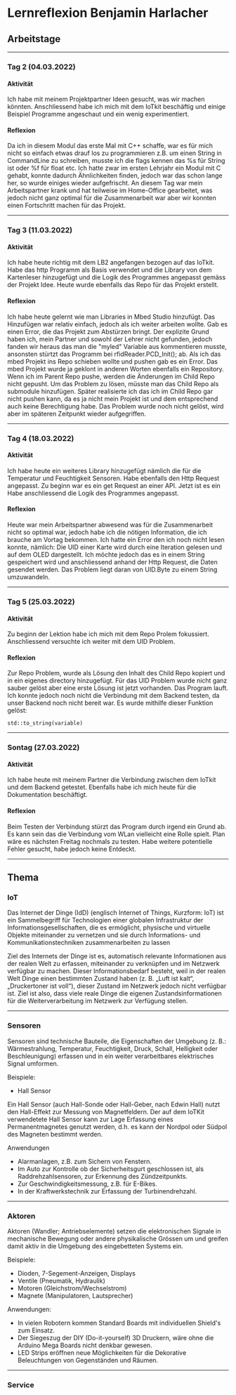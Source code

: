 # Lernreflexion Benjamin Harlacher

## Arbeitstage
---
### Tag 2 (04.03.2022)
#### Aktivität
Ich habe mit meinem Projektpartner Ideen gesucht, was wir machen könnten. Anschliessend habe ich mich mit dem IoTkit beschäftig und einige Beispiel Programme angeschaut und ein wenig experimentiert.

#### Reflexion
Da ich in diesem Modul das erste Mal mit C++ schaffe, war es für mich nicht so einfach etwas drauf los zu programmieren z.B. um einen String in CommandLine zu schreiben, musste ich die flags kennen das %s für String ist oder %f für float etc. Ich hatte zwar im ersten Lehrjahr ein Modul mit C gehabt, konnte dadurch Ähnlichkeiten finden, jedoch war das schon lange her, so wurde einiges wieder aufgefrischt. An diesem Tag war mein Arbeitspartner krank und hat teilweise im Home-Office gearbeitet, was jedoch nicht ganz optimal für die Zusammenarbeit war aber wir konnten einen Fortschritt machen für das Projekt.

---

### Tag 3 (11.03.2022)
#### Aktivität
Ich habe heute richtig mit dem LB2 angefangen bezogen auf das IoTkit. Habe das http Programm als Basis verwendet und die Library von dem Kartenleser hinzugefügt und die Logik des Programmes angepasst gemäss der Projekt Idee. Heute wurde ebenfalls das Repo für das Projekt erstellt.
#### Reflexion 
Ich habe heute gelernt wie man Libraries in Mbed Studio hinzufügt. Das Hinzufügen war relativ einfach, jedoch als ich weiter arbeiten wollte. Gab es einen Error, die das Projekt zum Abstürzen bringt. Der explizite Grund haben ich, mein Partner und sowohl der Lehrer nicht gefunden, jedoch fanden wir heraus das man die "myled" Variable aus kommentieren musste, ansonsten stürtzt das Programm bei rfidReader.PCD_Init(); ab. Als ich das mbed Projekt ins Repo schieben wollte und pushen gab es ein Error. Das mbed Projekt wurde ja geklont in anderen Worten ebenfalls ein Repository. Wenn ich im Parent Repo pushe, werden die Änderungen im Child Repo nicht gepusht.
Um das Problem zu lösen, müsste man das Child Repo als submodule hinzufügen. Später realisierte ich das ich im Child Repo gar nicht pushen kann, da es ja nicht mein Projekt ist und dem entsprechend auch keine Berechtigung habe. Das Problem wurde noch nicht gelöst, wird aber im späteren Zeitpunkt wieder aufgegriffen.

---

### Tag 4 (18.03.2022)
#### Aktivität
Ich habe heute ein weiteres Library hinzugefügt nämlich die für die Temperatur und Feuchtigkeit Sensoren. Habe ebenfalls den Http Request angepasst. Zu beginn war es ein get Request an einer API. Jetzt ist es ein Habe anschliessend die Logik des Programmes angepasst.
#### Reflexion
Heute war mein Arbeitspartner abwesend was für die Zusammenarbeit nicht so optimal war, jedoch habe ich die nötigen Information, die ich brauche am Vortag bekommen.
Ich hatte ein Error den ich noch nicht lesen konnte, nämlich: Die UID einer Karte wird durch eine Iteration gelesen und auf dem OLED dargestellt. Ich möchte jedoch das es in einem String gespeichert wird und anschliessend anhand der Http Request, die Daten gesendet werden. Das Problem liegt daran von UID.Byte zu einem String umzuwandeln.

---
### Tag 5 (25.03.2022)
#### Aktivität
Zu beginn der Lektion habe ich mich mit dem Repo Prolem fokussiert. Anschliessend versuchte ich weiter mit dem UID Problem.
#### Reflexion
Zur Repo Problem, wurde als Lösung den Inhalt des Child Repo kopiert und in ein eigenes directory hinzugefügt. Für das UID Problem wurde nicht ganz sauber gelöst aber eine erste Lösung ist jetzt vorhanden. Das Program lauft. Ich konnte jedoch noch nicht die Verbindung mit dem Backend testen, da unser Backend noch nicht bereit war.
Es wurde mithilfe dieser Funktion gelöst:
```
std::to_string(variable)
```
---

### Sontag (27.03.2022)
#### Aktivität
Ich habe heute mit meinem Partner die Verbindung zwischen dem IoTkit und dem Backend getestet. Ebenfalls habe ich mich heute für die Dokumentation beschäftigt.
#### Reflexion
Beim Testen der Verbindung stürzt das Program durch irgend ein Grund ab. Es kann sein das die Verbindung vom WLan vielleicht eine Rolle spielt. Plan wäre es nächsten Freitag nochmals zu testen. Habe weitere potentielle Fehler gesucht, habe jedoch keine Entdeckt.

---
## Thema
### IoT
Das Internet der Dinge (IdD) (englisch Internet of Things, Kurzform: IoT) ist ein Sammelbegriff für Technologien einer globalen Infrastruktur der Informationsgesellschaften, die es ermöglicht, physische und virtuelle Objekte miteinander zu vernetzen und sie durch Informations- und Kommunikationstechniken zusammenarbeiten zu lassen

Ziel des Internets der Dinge ist es, automatisch relevante Informationen aus der realen Welt zu erfassen, miteinander zu verknüpfen und im Netzwerk verfügbar zu machen. Dieser Informationsbedarf besteht, weil in der realen Welt Dinge einen bestimmten Zustand haben (z. B. „Luft ist kalt“, „Druckertoner ist voll“), dieser Zustand im Netzwerk jedoch nicht verfügbar ist. Ziel ist also, dass viele reale Dinge die eigenen Zustandsinformationen für die Weiterverarbeitung im Netzwerk zur Verfügung stellen.

---
### Sensoren
Sensoren sind technische Bauteile, die Eigenschaften der Umgebung (z. B.: Wärmestrahlung, Temperatur, Feuchtigkeit, Druck, Schall, Helligkeit oder Beschleunigung) erfassen und in ein weiter verarbeitbares elektrisches Signal umformen.

Beispiele:
- Hall Sensor

Ein Hall Sensor (auch Hall-Sonde oder Hall-Geber, nach Edwin Hall) nutzt den Hall-Effekt zur Messung von Magnetfeldern. Der auf dem IoTKit verwendetete Hall Sensor kann zur Lage Erfassung eines Permanentmagnetes genutzt werden, d.h. es kann der Nordpol oder Südpol des Magneten bestimmt werden.

Anwendungen
- Alarmanlagen, z.B. zum Sichern von Fenstern.
- Im Auto zur Kontrolle ob der Sicherheitsgurt geschlossen ist, als Raddrehzahlsensoren, zur Erkennung des Zündzeitpunkts.
- Zur Geschwindigkeitsmessung, z.B. für E-Bikes.
- In der Kraftwerkstechnik zur Erfassung der Turbinendrehzahl.

---
### Aktoren
Aktoren (Wandler; Antriebselemente) setzen die elektronischen Signale in mechanische Bewegung oder andere physikalische Grössen um und greifen damit aktiv in die Umgebung des eingebetteten Systems ein.

Beispiele:
- Dioden, 7-Segement-Anzeigen, Displays
- Ventile (Pneumatik, Hydraulik)
- Motoren (Gleichstrom/Wechselstrom)
- Magnete (Manipulatoren, Lautsprecher)

Anwendungen:
- In vielen Robotern kommen Standard Boards mit individuellen Shield's zum Einsatz.
- Der Siegeszug der DIY (Do-it-yourself) 3D Druckern, wäre ohne die Arduino Mega Boards nicht denkbar gewesen.
- LED Strips eröffnen neue Möglichkeiten für die Dekorative Beleuchtungen von Gegenständen und Räumen.

---
### Service
